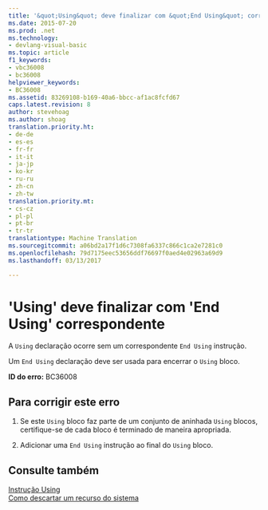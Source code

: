 ```yaml
---
title: '&quot;Using&quot; deve finalizar com &quot;End Using&quot; correspondente | Documentos do Microsoft'
ms.date: 2015-07-20
ms.prod: .net
ms.technology:
- devlang-visual-basic
ms.topic: article
f1_keywords:
- vbc36008
- bc36008
helpviewer_keywords:
- BC36008
ms.assetid: 83269108-b169-40a6-bbcc-af1ac8fcfd67
caps.latest.revision: 8
author: stevehoag
ms.author: shoag
translation.priority.ht:
- de-de
- es-es
- fr-fr
- it-it
- ja-jp
- ko-kr
- ru-ru
- zh-cn
- zh-tw
translation.priority.mt:
- cs-cz
- pl-pl
- pt-br
- tr-tr
translationtype: Machine Translation
ms.sourcegitcommit: a06bd2a17f1d6c7308fa6337c866c1ca2e7281c0
ms.openlocfilehash: 79d7175eec53656ddf76697f0aed4e02963a69d9
ms.lasthandoff: 03/13/2017

---
```

# <a name="39using39-must-end-with-a-matching-39end-using39"></a>'Using' deve finalizar com 'End Using' correspondente
A `Using` declaração ocorre sem um correspondente `End Using` instrução.  
  
 Um `End Using` declaração deve ser usada para encerrar o `Using` bloco.  
  
 **ID do erro:** BC36008  
  
## <a name="to-correct-this-error"></a>Para corrigir este erro  
  
1.  Se este `Using` bloco faz parte de um conjunto de aninhada `Using` blocos, certifique-se de cada bloco é terminado de maneira apropriada.  
  
2.  Adicionar uma `End Using` instrução ao final do `Using` bloco.  
  
## <a name="see-also"></a>Consulte também  
 [Instrução Using](../../visual-basic/language-reference/statements/using-statement.md)   
 [Como descartar um recurso do sistema](../../visual-basic/programming-guide/language-features/control-flow/how-to-dispose-of-a-system-resource.md)
